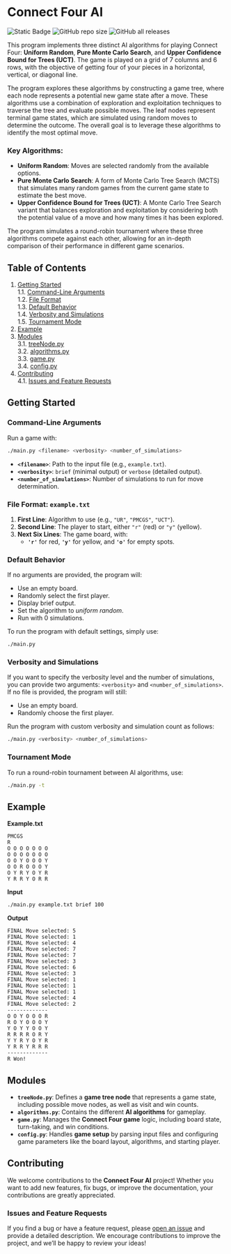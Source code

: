 # Connect Four AI

![Static Badge](https://img.shields.io/badge/Language-Python-blue)
![GitHub repo size](https://img.shields.io/github/repo-size/christiandees/ConnectFour)
![GitHub all releases](https://img.shields.io/github/downloads/christiandees/ConnectFour/total)

This program implements three distinct AI algorithms for playing Connect Four: **Uniform Random**, **Pure Monte Carlo Search**, and **Upper Confidence Bound for Trees (UCT)**. The game is played on a grid of 7 columns and 6 rows, with the objective of getting four of your pieces in a horizontal, vertical, or diagonal line.

The program explores these algorithms by constructing a game tree, where each node represents a potential new game state after a move. These algorithms use a combination of exploration and exploitation techniques to traverse the tree and evaluate possible moves. The leaf nodes represent terminal game states, which are simulated using random moves to determine the outcome. The overall goal is to leverage these algorithms to identify the most optimal move.

### Key Algorithms:
- **Uniform Random**: Moves are selected randomly from the available options.
- **Pure Monte Carlo Search**: A form of Monte Carlo Tree Search (MCTS) that simulates many random games from the current game state to estimate the best move.
- **Upper Confidence Bound for Trees (UCT)**: A Monte Carlo Tree Search variant that balances exploration and exploitation by considering both the potential value of a move and how many times it has been explored.

The program simulates a round-robin tournament where these three algorithms compete against each other, allowing for an in-depth comparison of their performance in different game scenarios.

## Table of Contents
1. [Getting Started](#getting-started)  
   1.1. [Command-Line Arguments](#command-line-arguments)  
   1.2. [File Format](#file-format-exampletxt)  
   1.3. [Default Behavior](#default-behavior)  
   1.4. [Verbosity and Simulations](#verbosity-and-simulations)  
   1.5. [Tournament Mode](#tournament-mode)  
2. [Example](#example)  
3. [Modules](#modules)  
   3.1. [treeNode.py](#treenode)  
   3.2. [algorithms.py](#algorithms)  
   3.3. [game.py](#game)  
   3.4. [config.py](#config)
4. [Contributing](#contributing)  
   4.1. [Issues and Feature Requests](#issues-and-feature-requests)




## Getting Started

### **Command-Line Arguments**

Run a game with:
```bash
./main.py <filename> <verbosity> <number_of_simulations>
```

- **`<filename>`**: Path to the input file (e.g., `example.txt`).
- **`<verbosity>`**: `brief` (minimal output) or `verbose` (detailed output).
- **`<number_of_simulations>`**: Number of simulations to run for move determination.

### **File Format: `example.txt`**

1. **First Line**: Algorithm to use (e.g., `"UR"`, `"PMCGS"`, `"UCT"`).
2. **Second Line**: The player to start, either `"r"` (red) or `"y"` (yellow).
3. **Next Six Lines**: The game board, with:
   - **`'r'`** for red, **`'y'`** for yellow, and **`'o'`** for empty spots.

### **Default Behavior**  
If no arguments are provided, the program will:
- Use an empty board.
- Randomly select the first player.
- Display brief output.
- Set the algorithm to *uniform random*.
- Run with 0 simulations.

To run the program with default settings, simply use:

```bash
./main.py
```
### **Verbosity and Simulations**  
If you want to specify the verbosity level and the number of simulations, you can provide two arguments: `<verbosity>` and `<number_of_simulations>`. If no file is provided, the program will still:
- Use an empty board.
- Randomly choose the first player.

Run the program with custom verbosity and simulation count as follows:

```bash
./main.py <verbosity> <number_of_simulations>
```

### **Tournament Mode**

To run a round-robin tournament between AI algorithms, use:
```bash
./main.py -t
```

## Example

**Example.txt**
```
PMCGS 
R
O O O O O O O
O O O O O O O
O O Y O O O Y
O O R O O O Y
O Y R Y O Y R
Y R R Y O R R
```
**Input**
```bash
./main.py example.txt brief 100
```

**Output**
```
FINAL Move selected: 5
FINAL Move selected: 1
FINAL Move selected: 4
FINAL Move selected: 7
FINAL Move selected: 7
FINAL Move selected: 3
FINAL Move selected: 6
FINAL Move selected: 3
FINAL Move selected: 1
FINAL Move selected: 1
FINAL Move selected: 1
FINAL Move selected: 4
FINAL Move selected: 2
-------------
O O Y O O O R
R O Y O O O Y
Y O Y Y O O Y
R R R R O R Y
Y Y R Y O Y R
Y R R Y R R R
-------------
R Won!
```

## Modules
- <a id="treenode"></a> **`treeNode.py`**: Defines a **game tree node** that represents a game state, including possible move nodes, as well as visit and win counts.
- <a id="algorithms"></a> **`algorithms.py`**: Contains the different **AI algorithms** for gameplay.
- <a id="game"></a> **`game.py`**: Manages the **Connect Four game** logic, including board state, turn-taking, and win conditions.
- <a id="config"></a> **`config.py`**: Handles **game setup** by parsing input files and configuring game parameters like the board layout, algorithms, and starting player.

## Contributing

We welcome contributions to the **Connect Four AI** project! Whether you want to add new features, fix bugs, or improve the documentation, your contributions are greatly appreciated.

### Issues and Feature Requests
If you find a bug or have a feature request, please [open an issue](https://github.com/christiandees/ConnectFour/issues) and provide a detailed description. We encourage contributions to improve the project, and we’ll be happy to review your ideas!

